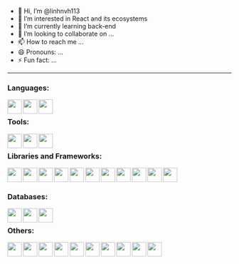 - 👋 Hi, I’m @linhnvh113
- 👀 I’m interested in React and its ecosystems
- 🌱 I’m currently learning back-end
- 💞️ I’m looking to collaborate on ...
- 📫 How to reach me ...
- 😄 Pronouns: ...
- ⚡ Fun fact: ...

---
### Languages:
<img align="left" src="https://cdn.svgporn.com/logos/javascript.svg" width="32" height="32" />
<img align="left" src="https://cdn.svgporn.com/logos/typescript-icon.svg" width="32" height="32" />
<img align="left" src="https://cdn.svgporn.com/logos/c-sharp.svg" width="32" height="32" />
<br />

### Tools:
<img align="left" src="https://cdn.svgporn.com/logos/visual-studio-code.svg" width="32" height="32" />
<img align="left" src="https://cdn.svgporn.com/logos/visual-studio.svg" width="32" height="32" />
<img align="left" src="https://cdn.svgporn.com/logos/postman-icon.svg" width="32" height="32" />
<br />

### Libraries and Frameworks:
<img align="left" src="https://cdn.svgporn.com/logos/react.svg" width="32" height="32" />
<img align="left" src="https://cdn.svgporn.com/logos/react-query-icon.svg" width="32" height="32" />
<img align="left" src="https://cdn.svgporn.com/logos/redux.svg" width="32" height="32" />
<img align="left" src="https://cdn.svgporn.com/logos/nextjs-icon.svg" width="32" height="32" />
<img align="left" src="https://cdn.svgporn.com/logos/vue.svg" width="32" height="32" />
<img src="https://cdn.svgporn.com/logos/angular-icon.svg" width="32" height="32" />
<img align="left" src="https://cdn.svgporn.com/logos/ant-design.svg" width="32" height="32" />
<img align="left" src="https://cdn.svgporn.com/logos/tailwindcss-icon.svg" width="32" height="32" />
<img align="left" src="https://cdn.svgporn.com/logos/bootstrap.svg" width="32" height="32" />
<img align="left" src="https://cdn.svgporn.com/logos/nestjs.svg" width="32" height="32" />
<img align="left" src="https://cdn.svgporn.com/logos/laravel.svg" width="32" height="32" />
<br />

### Databases:
<img align="left" src="https://cdn.svgporn.com/logos/mongodb-icon.svg" width="32" height="32" />
<img align="left" src="https://cdn.svgporn.com/logos/mysql-icon.svg" width="32" height="32" />
<img align="left" src="https://cdn.svgporn.com/logos/postgresql.svg" width="32" height="32" />
<br />

### Others:
<img align="left" src="https://cdn.svgporn.com/logos/yarn.svg" width="32" height="32" />
<img align="left" src="https://cdn.svgporn.com/logos/npm-icon.svg" width="32" height="32" />
<img align="left" src="https://cdn.svgporn.com/logos/nvm.svg" width="32" height="32" />
<img align="left" src="https://cdn.svgporn.com/logos/eslint.svg" width="32" height="32" />
<img align="left" src="https://cdn.svgporn.com/logos/prettier.svg" width="32" height="32" />
<img align="left" src="https://cdn.svgporn.com/logos/html-5.svg" width="32" height="32" />
<img align="left" src="https://cdn.svgporn.com/logos/css-3.svg" width="32" height="32" />
<img align="left" src="https://cdn.svgporn.com/logos/daisyUI.svg" width="32" height="32" />
<img align="left" src="https://cdn.svgporn.com/logos/headlessui-icon.svg" width="32" height="32" />
<img align="left" src="https://cdn.svgporn.com/logos/zod.svg" width="32" height="32" />






<!---
linhnvh113/linhnvh113 is a ✨ special ✨ repository because its `README.md` (this file) appears on your GitHub profile.
You can click the Preview link to take a look at your changes.
--->
